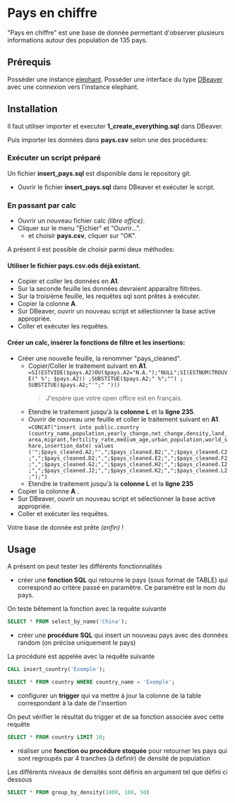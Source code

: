﻿

# Pays en chiffre

"Pays en chiffre" est une base de donnée permettant d'observer plusieurs informations autour des population de 135 pays.
## Prérequis

Posséder une instance [elephant](https://customer.elephantsql.com/instance).
Posséder une interface du type [DBeaver](https://dbeaver.io) avec une connexion vers l'instance elephant.


## Installation

Il faut utiliser importer et executer **1_create_everything.sql** dans DBeaver.

Puis importer les données dans **pays.csv** selon une des procédures:

### Exécuter un script préparé

Un fichier **insert_pays.sql** est disponible dans le repository git.
- Ouvrir le fichier **insert_pays.sql** dans DBeaver et exécuter le script.

### En passant par calc
- Ouvrir un nouveau fichier calc *(libre office)*.
- Cliquer sur le menu "<u>F</u>ichier" et "Ouvrir...".
	- et choisir **pays.csv**, cliquer sur "OK".

A présent il est possible de choisir parmi deux méthodes:

#### Utiliser le fichier **pays.csv.ods** déjà existant.
- Copier et coller les données en **A1**.
- Sur la seconde feuille les données devraient apparaître filtrées.
- Sur la troisième feuille, les requêtes sql sont prêtes à exécuter.
- Copier la colonne **A**.
- Sur DBeaver, ouvrir un nouveau script et sélectionner la base active appropriée.
- Coller et exécuter les requêtes.

#### Créer un calc, insérer la fonctions de filtre et les insertions:
- Créer une nouvelle feuille, la renommer "pays_cleaned".
	- Copier/Coller le traitement suivant en **A1**.
```=SI(ESTVIDE($pays.A2)OU($pays.A2="N.A.");"NULL";SI(ESTNUM(TROUVE(" %"; $pays.A2)) ;SUBSTITUE($pays.A2;" %";"") ; SUBSTITUE($pays.A2;"'";" ")))```
		>J'espère que votre open office est en français.
	- Etendre le traitement jusqu'à la **colonne L** et la **ligne 235**.
	- Ouvrir de nouveau une feuille et coller le traitement suivant en **A1**.
```=CONCAT("insert into public.country (country_name,population,yearly_change,net_change,density,land_area,migrant,fertility_rate,medium_age,urban_population,world_share,insertion_date) values ('";$pays_cleaned.A2;"',";$pays_cleaned.B2;",";$pays_cleaned.C2;",";$pays_cleaned.D2;",";$pays_cleaned.E2;",";$pays_cleaned.F2;",";$pays_cleaned.G2;",";$pays_cleaned.H2;",";$pays_cleaned.I2;",";$pays_cleaned.J2;",";$pays_cleaned.K2;",";$pays_cleaned.L2;");")```
	- Etendre le traitement jusqu'à la **colonne L** et la **ligne 235**
- Copier la colonne **A** .
- Sur DBeaver, ouvrir un nouveau script et sélectionner la base active appropriée.
- Coller et exécuter les requêtes.

Votre base de donnée est prête *(enfin)* !

## Usage

A présent on peut tester les différents fonctionnalités

-   créer une  **fonction SQL**  qui retourne le pays (sous format de TABLE) qui correspond au critère passé en paramètre. Ce paramètre est le nom du pays.

On teste bêtement la fonction avec la requête suivante
```SQL
SELECT * FROM select_by_name('China');
```
-   créer une  **procédure SQL**  qui insert un nouveau pays avec des données random (on précise uniquement le pays)

La procédure est appelée avec la requête suivante
```SQL
CALL insert_country('Exemple');

SELECT * FROM country WHERE country_name = 'Exemple';
```
-   configurer un  **trigger**  qui va mettre à jour la colonne de la table correspondant à la date de l'insertion

On peut vérifier le résultat du trigger et de sa fonction associée avec cette requête
```SQL
SELECT * FROM country LIMIT 10;
```
-   réaliser une  **fonction ou procédure stoquée**  pour retourner les pays qui sont regroupés par 4 tranches (à definir) de densité de population

Les différents niveaux de densités sont définis en argument tel que défini ci dessous 
```SQL
SELECT * FROM group_by_density(1000, 100, 50)
```
